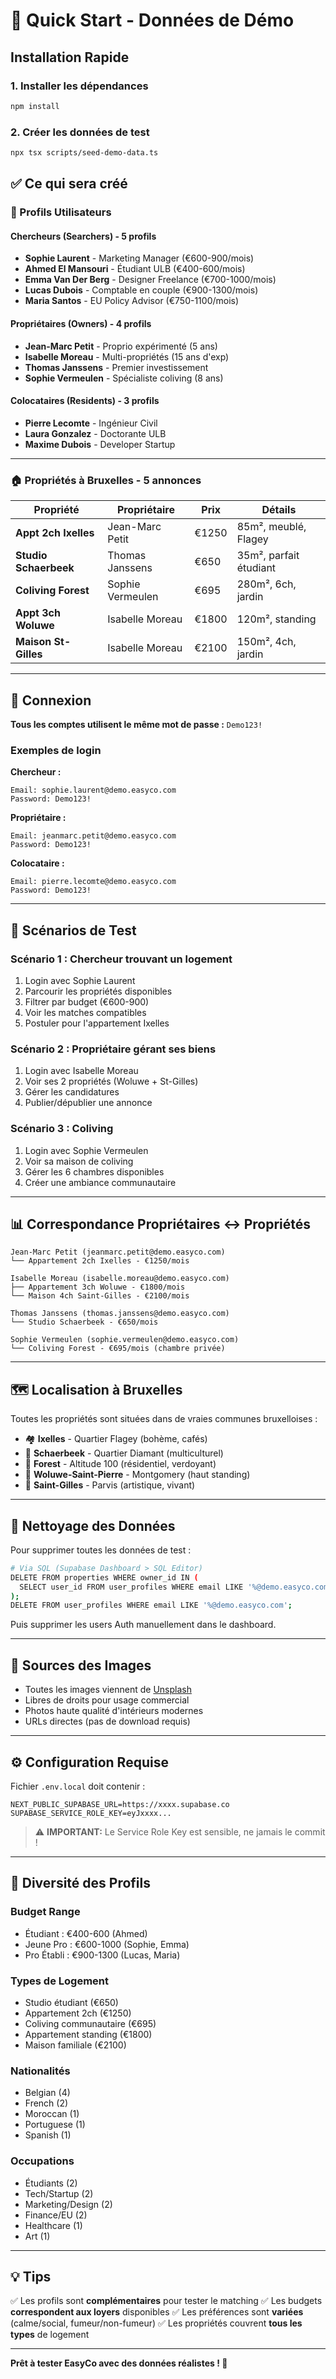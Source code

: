 # 🚀 Quick Start - Données de Démo

## Installation Rapide

### 1. Installer les dépendances
```bash
npm install
```

### 2. Créer les données de test
```bash
npx tsx scripts/seed-demo-data.ts
```

## ✅ Ce qui sera créé

### 👥 Profils Utilisateurs

#### Chercheurs (Searchers) - 5 profils
- **Sophie Laurent** - Marketing Manager (€600-900/mois)
- **Ahmed El Mansouri** - Étudiant ULB (€400-600/mois)
- **Emma Van Der Berg** - Designer Freelance (€700-1000/mois)
- **Lucas Dubois** - Comptable en couple (€900-1300/mois)
- **Maria Santos** - EU Policy Advisor (€750-1100/mois)

#### Propriétaires (Owners) - 4 profils
- **Jean-Marc Petit** - Proprio expérimenté (5 ans)
- **Isabelle Moreau** - Multi-propriétés (15 ans d'exp)
- **Thomas Janssens** - Premier investissement
- **Sophie Vermeulen** - Spécialiste coliving (8 ans)

#### Colocataires (Residents) - 3 profils
- **Pierre Lecomte** - Ingénieur Civil
- **Laura Gonzalez** - Doctorante ULB
- **Maxime Dubois** - Developer Startup

---

### 🏠 Propriétés à Bruxelles - 5 annonces

| Propriété | Propriétaire | Prix | Détails |
|-----------|--------------|------|---------|
| **Appt 2ch Ixelles** | Jean-Marc Petit | €1250 | 85m², meublé, Flagey |
| **Studio Schaerbeek** | Thomas Janssens | €650 | 35m², parfait étudiant |
| **Coliving Forest** | Sophie Vermeulen | €695 | 280m², 6ch, jardin |
| **Appt 3ch Woluwe** | Isabelle Moreau | €1800 | 120m², standing |
| **Maison St-Gilles** | Isabelle Moreau | €2100 | 150m², 4ch, jardin |

---

## 🔐 Connexion

**Tous les comptes utilisent le même mot de passe :** `Demo123!`

### Exemples de login

**Chercheur :**
```
Email: sophie.laurent@demo.easyco.com
Password: Demo123!
```

**Propriétaire :**
```
Email: jeanmarc.petit@demo.easyco.com
Password: Demo123!
```

**Colocataire :**
```
Email: pierre.lecomte@demo.easyco.com
Password: Demo123!
```

---

## 🎯 Scénarios de Test

### Scénario 1 : Chercheur trouvant un logement
1. Login avec Sophie Laurent
2. Parcourir les propriétés disponibles
3. Filtrer par budget (€600-900)
4. Voir les matches compatibles
5. Postuler pour l'appartement Ixelles

### Scénario 2 : Propriétaire gérant ses biens
1. Login avec Isabelle Moreau
2. Voir ses 2 propriétés (Woluwe + St-Gilles)
3. Gérer les candidatures
4. Publier/dépublier une annonce

### Scénario 3 : Coliving
1. Login avec Sophie Vermeulen
2. Voir sa maison de coliving
3. Gérer les 6 chambres disponibles
4. Créer une ambiance communautaire

---

## 📊 Correspondance Propriétaires ↔ Propriétés

```
Jean-Marc Petit (jeanmarc.petit@demo.easyco.com)
└── Appartement 2ch Ixelles - €1250/mois

Isabelle Moreau (isabelle.moreau@demo.easyco.com)
├── Appartement 3ch Woluwe - €1800/mois
└── Maison 4ch Saint-Gilles - €2100/mois

Thomas Janssens (thomas.janssens@demo.easyco.com)
└── Studio Schaerbeek - €650/mois

Sophie Vermeulen (sophie.vermeulen@demo.easyco.com)
└── Coliving Forest - €695/mois (chambre privée)
```

---

## 🗺️ Localisation à Bruxelles

Toutes les propriétés sont situées dans de vraies communes bruxelloises :

- 🏘️ **Ixelles** - Quartier Flagey (bohème, cafés)
- 🏢 **Schaerbeek** - Quartier Diamant (multiculturel)
- 🌳 **Forest** - Altitude 100 (résidentiel, verdoyant)
- 💼 **Woluwe-Saint-Pierre** - Montgomery (haut standing)
- 🎨 **Saint-Gilles** - Parvis (artistique, vivant)

---

## 🧹 Nettoyage des Données

Pour supprimer toutes les données de test :

```bash
# Via SQL (Supabase Dashboard > SQL Editor)
DELETE FROM properties WHERE owner_id IN (
  SELECT user_id FROM user_profiles WHERE email LIKE '%@demo.easyco.com'
);
DELETE FROM user_profiles WHERE email LIKE '%@demo.easyco.com';
```

Puis supprimer les users Auth manuellement dans le dashboard.

---

## 📸 Sources des Images

- Toutes les images viennent de [Unsplash](https://unsplash.com/)
- Libres de droits pour usage commercial
- Photos haute qualité d'intérieurs modernes
- URLs directes (pas de download requis)

---

## ⚙️ Configuration Requise

Fichier `.env.local` doit contenir :
```env
NEXT_PUBLIC_SUPABASE_URL=https://xxxx.supabase.co
SUPABASE_SERVICE_ROLE_KEY=eyJxxxx...
```

> ⚠️ **IMPORTANT:** Le Service Role Key est sensible, ne jamais le commit !

---

## 🎨 Diversité des Profils

### Budget Range
- Étudiant : €400-600 (Ahmed)
- Jeune Pro : €600-1000 (Sophie, Emma)
- Pro Établi : €900-1300 (Lucas, Maria)

### Types de Logement
- Studio étudiant (€650)
- Appartement 2ch (€1250)
- Coliving communautaire (€695)
- Appartement standing (€1800)
- Maison familiale (€2100)

### Nationalités
- Belgian (4)
- French (2)
- Moroccan (1)
- Portuguese (1)
- Spanish (1)

### Occupations
- Étudiants (2)
- Tech/Startup (2)
- Marketing/Design (2)
- Finance/EU (2)
- Healthcare (1)
- Art (1)

---

## 💡 Tips

✅ Les profils sont **complémentaires** pour tester le matching
✅ Les budgets **correspondent aux loyers** disponibles
✅ Les préférences sont **variées** (calme/social, fumeur/non-fumeur)
✅ Les propriétés couvrent **tous les types** de logement

---

**Prêt à tester EasyCo avec des données réalistes ! 🎉**
